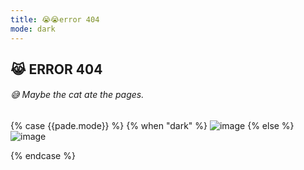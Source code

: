 ```yaml
---
title: 😭😭error 404
mode: dark
---
```

## 😹 ERROR 404
###### 😅 Maybe the cat ate the pages.
{% case {{pade.mode}} %}
  {% when "dark" %}
![image](https://ronitrojasara.github.io/404.jpg)
  {% else %}
![image](https://ronitrojasara.github.io/404.svg)

{% endcase %}


